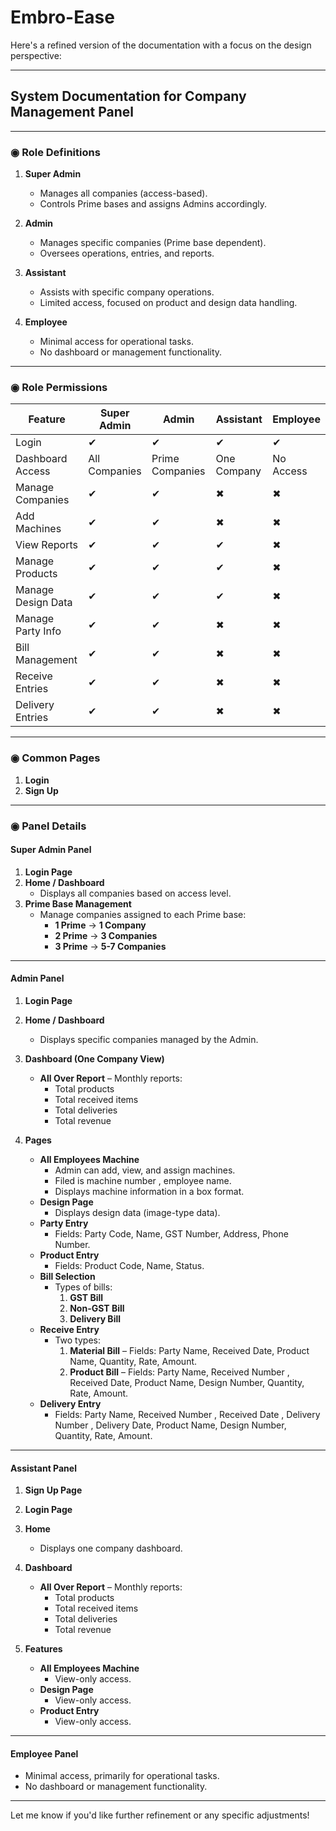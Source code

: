 # Embro-Ease


Here's a refined version of the documentation with a focus on the design perspective:

---

## **System Documentation for Company Management Panel**

---

### **◉ Role Definitions**

1. **Super Admin**
   - Manages all companies (access-based).
   - Controls Prime bases and assigns Admins accordingly.

2. **Admin**
   - Manages specific companies (Prime base dependent).
   - Oversees operations, entries, and reports.

3. **Assistant**
   - Assists with specific company operations.
   - Limited access, focused on product and design data handling.

4. **Employee**
   - Minimal access for operational tasks.
   - No dashboard or management functionality.

---

### **◉ Role Permissions**

| **Feature**        | **Super Admin** | **Admin**       | **Assistant** | **Employee** |
| ------------------ | --------------- | --------------- | ------------- | ------------ |
| Login              | ✔               | ✔               | ✔             | ✔            |
| Dashboard Access   | All Companies   | Prime Companies | One Company   | No Access    |
| Manage Companies   | ✔               | ✔               | ✖             | ✖            |
| Add Machines       | ✔               | ✔               | ✖             | ✖            |
| View Reports       | ✔               | ✔               | ✔             | ✖            |
| Manage Products    | ✔               | ✔               | ✔             | ✖            |
| Manage Design Data | ✔               | ✔               | ✔             | ✖            |
| Manage Party Info  | ✔               | ✔               | ✖             | ✖            |
| Bill Management    | ✔               | ✔               | ✖             | ✖            |
| Receive Entries    | ✔               | ✔               | ✖             | ✖            |
| Delivery Entries   | ✔               | ✔               | ✖             | ✖            |

---

### **◉ Common Pages**

1. **Login**
2. **Sign Up**

---

### **◉ Panel Details**

#### **Super Admin Panel**
1. **Login Page**
2. **Home / Dashboard**
   - Displays all companies based on access level.
3. **Prime Base Management**
   - Manage companies assigned to each Prime base:
     - **1 Prime** → **1 Company**
     - **2 Prime** → **3 Companies**
     - **3 Prime** → **5-7 Companies**

---

#### **Admin Panel**
1. **Login Page**
2. **Home / Dashboard**
   - Displays specific companies managed by the Admin.
3. **Dashboard (One Company View)**
   - **All Over Report** – Monthly reports:
     - Total products
     - Total received items
     - Total deliveries
     - Total revenue

4. **Pages**
   - **All Employees Machine**
     - Admin can add, view, and assign machines.
     - Filed is machine number , employee name.
     - Displays machine information in a box format.
   - **Design Page**
     - Displays design data (image-type data).
   - **Party Entry**
     - Fields: Party Code, Name, GST Number, Address, Phone Number.
   - **Product Entry**
     - Fields: Product Code, Name, Status.
   - **Bill Selection**
     - Types of bills:
       1. **GST Bill**
       2. **Non-GST Bill**
       3. **Delivery Bill**
   - **Receive Entry**
     - Two types:
       1. **Material Bill** – Fields: Party Name, Received Date, Product Name, Quantity, Rate, Amount.
       2. **Product Bill** – Fields: Party Name,  Received Number , Received Date, Product Name, Design Number, Quantity, Rate, Amount.
   - **Delivery Entry**
     - Fields: Party Name,  Received Number , Received Date , Delivery Number , Delivery Date, Product Name, Design Number, Quantity, Rate, Amount.

---

#### **Assistant Panel**
1. **Sign Up Page**
2. **Login Page**
3. **Home**
   - Displays one company dashboard.
4. **Dashboard**
   - **All Over Report** – Monthly reports:
     - Total products
     - Total received items
     - Total deliveries
     - Total revenue

5. **Features**
   - **All Employees Machine**
     - View-only access.
   - **Design Page**
     - View-only access.
   - **Product Entry**
     - View-only access.

---

#### **Employee Panel**
- Minimal access, primarily for operational tasks.
- No dashboard or management functionality.

---

Let me know if you'd like further refinement or any specific adjustments!
